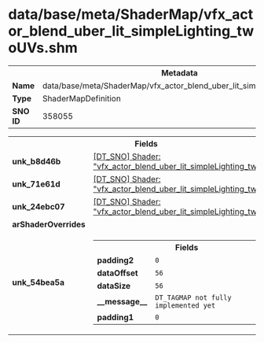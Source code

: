 <h1>data/base/meta/ShaderMap/vfx_actor_blend_uber_lit_simpleLighting_twoUVs.shm</h1><table><tr><th colspan="100%">Metadata</th></tr><tr><td><b>Name</b></td><td>data/base/meta/ShaderMap/vfx_actor_blend_uber_lit_simpleLighting_twoUVs.shm</td></tr><tr><td><b>Type</b></td><td>ShaderMapDefinition</td></tr><tr><td><b>SNO ID</b></td><td>358055</td></tr></table>

<table><tr><th colspan="100%">Fields</th></tr><tr><td><b>unk_b8d46b</b></td><td><a href="..\Shader\vfx_actor_blend_uber_lit_simpleLighting_twoUVs.shd.md">[DT_SNO] Shader: "vfx_actor_blend_uber_lit_simpleLighting_twoUVs"</a></td></tr><tr><td><b>unk_71e61d</b></td><td><a href="..\Shader\vfx_actor_blend_uber_lit_simpleLighting_twoUVs.shd.md">[DT_SNO] Shader: "vfx_actor_blend_uber_lit_simpleLighting_twoUVs"</a></td></tr><tr><td><b>unk_24ebc07</b></td><td><a href="..\Shader\vfx_actor_blend_uber_lit_simpleLighting_twoUVs.shd.md">[DT_SNO] Shader: "vfx_actor_blend_uber_lit_simpleLighting_twoUVs"</a></td></tr><tr><td><b>arShaderOverrides</b></td><td></td></tr><tr><td><b>unk_54bea5a</b></td><td><table><tr><th colspan="100%">Fields</th></tr><tr><td><b>padding2</b></td><td><code>0</code></td></tr><tr><td><b>dataOffset</b></td><td><code>56</code></td></tr><tr><td><b>dataSize</b></td><td><code>56</code></td></tr><tr><td><b>__message__</b></td><td><code>DT_TAGMAP not fully implemented yet</code></td></tr><tr><td><b>padding1</b></td><td><code>0</code></td></tr></table>

</td></tr></table>

